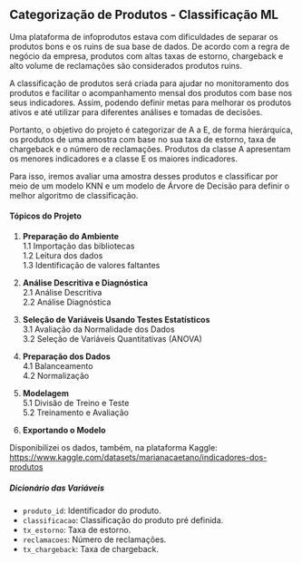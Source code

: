 ## Categorização de Produtos - Classificação ML
Uma plataforma de infoprodutos estava com dificuldades de separar os produtos bons e os ruins de sua base de dados. De acordo com a regra de negócio da empresa, produtos com altas taxas de estorno, chargeback e alto volume de reclamações são considerados produtos ruins.

A classificação de produtos será criada para ajudar no monitoramento dos produtos e facilitar o acompanhamento mensal dos produtos com base nos seus indicadores. Assim, podendo definir metas para melhorar os produtos ativos e até utilizar para diferentes análises e tomadas de decisões. 

Portanto, o objetivo do projeto é categorizar de A a E, de forma hierárquica, os produtos de uma amostra com base no sua taxa de estorno, taxa de chargeback e o número de reclamações. Produtos da classe A apresentam os menores indicadores e a classe E os maiores indicadores.

Para isso, iremos avaliar uma amostra desses produtos e classificar por meio de um modelo KNN e um modelo de Árvore de Decisão para definir o melhor algoritmo de classificação.

#### **Tópicos do Projeto**

1. **Preparação do Ambiente**\
    1.1 Importação das bibliotecas\
    1.2 Leitura dos dados\
    1.3 Identificação de valores faltantes

2. **Análise Descritiva e Diagnóstica**\
    2.1 Análise Descritiva\
    2.2 Análise Diagnóstica

3. **Seleção de Variáveis Usando Testes Estatísticos**\
    3.1 Avaliação da Normalidade dos Dados\
    3.2 Seleção de Variáveis Quantitativas (ANOVA)

4. **Preparação dos Dados**\
    4.1 Balanceamento\
    4.2 Normalização

5. **Modelagem**\
    5.1 Divisão de Treino e Teste\
    5.2 Treinamento e Avaliação

6. **Exportando o Modelo**

Disponibilizei os dados, também, na plataforma Kaggle: https://www.kaggle.com/datasets/marianacaetano/indicadores-dos-produtos

##### **Dicionário das Variáveis**

* `produto_id`: Identificador do produto.
* `classificacao`: Classificação do produto pré definida.
* `tx_estorno`: Taxa de estorno.
* `reclamacoes`: Número de reclamações.
* `tx_chargeback`: Taxa de chargeback.